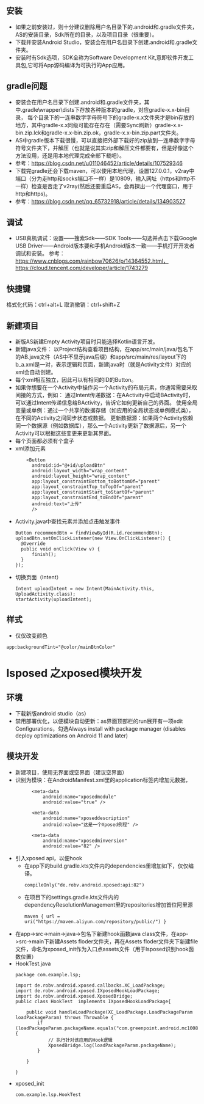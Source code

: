 ## 安装
- 如果之前安装过，则十分建议删除用户名目录下的.android和.gradle文件夹，AS的安装目录，Sdk所在的目录，以及项目目录（很重要）。
- 下载并安装Android Studio，安装会在用户名目录下创建.android和.gradle文件夹。
- 安装时有Sdk选项，SDK全称为Software Development Kit,意即软件开发工具包,它可将App源码编译为可执行的App应用。
## gradle问题
- 安装会在用户名目录下创建.android和.gradle文件夹，其中.gradle\wrapper\dists下存放各种版本的gradle，对应gradle-x.x-bin目录，
每个目录下的一连串数字字母符号下的gradle-x.x文件夹才是bin存放的地方，其中gradle-x.x同级可能存在存在（需要Sync刷新）gradle-x.x-bin.zip.lck和gradle-x.x-bin.zip.ok，gradle-x.x-bin.zip.part文件夹。
- AS中gradle版本下载很慢，可以直接把外部下载好的zip放到一连串数字字母符号文件夹下，并解压（也就是说其实zip和解压文件都要有，但是好像这个方法没用，还是用本地代理完成全部下载吧）。
- 参考：https://blog.csdn.net/u011046452/article/details/107529346
- 下载完gradle还会下载maven，可以使用本地代理，设置127.0.0.1，v2ray中端口（分为走http和socks端口不一样）是10809，输入网址（https和http不一样）检查是否走了v2ray(然后还要重启AS，会再探出一个代理窗口，用于http和https)。
- 参考：https://blog.csdn.net/qq_65732918/article/details/134903527
## 调试
- USB真机调试：设置——搜索Sdk——SDK Tools——勾选并点击下载Google USB Driver——Android版本要和手机Android版本一致——手机打开开发者调试和安装。
参考：https://www.cnblogs.com/rainbow70626/p/14364552.html，https://cloud.tencent.com/developer/article/1743279
## 快捷键
格式化代码：ctrl+alt+L
取消撤销：ctrl+shift+Z
## 新建项目
- 新版AS新建Empty Activity项目时只能选择Kotlin语言开发。
- 新建java文件：
  以Project结构查看项目结构，在app/src/main/java/包名下的AB.java文件（AS中不显示java后缀）和app/src/main/res/layout下的b_a.xml是一对，表示逻辑和页面，新建java时（就是Activity文件）对应的xml会自动创建。
- 每个xml相互独立，因此可以有相同的ID的Button。
- 如果你想要在一个Activity中操作另一个Activity的布局元素，你通常需要采取间接的方式，例如：
通过Intent传递数据：在AActivity中启动BActivity时，可以通过Intent传递信息给BActivity，告诉它如何更新自己的界面。
使用全局变量或单例：通过一个共享的数据存储（如应用的全局状态或单例模式类），在不同的Activity之间同步状态或数据。
更新数据源：如果两个Activity依赖同一个数据源（例如数据库），那么一个Activity更新了数据源后，另一个Activity可以根据这些变更来更新其界面。
- 每个页面都必须有个盒子
- xml添加元素
  ```
      <Button
        android:id="@+id/uploadBtn"
        android:layout_width="wrap_content"
        android:layout_height="wrap_content"
        app:layout_constraintBottom_toBottomOf="parent"
        app:layout_constraintTop_toTopOf="parent"
        app:layout_constraintStart_toStartOf="parent"
        app:layout_constraintEnd_toEndOf="parent"
        android:text="上传"
        />
  ```
- Activity.java中查找元素并添加点击触发事件
  ```
  Button recommendBtn = findViewById(R.id.recommendBtn);
  uploadBtn.setOnClickListener(new View.OnClickListener() {
    @Override
    public void onClick(View v) {
        finish();
    }
  });
  ```
- 切换页面（Intent）
  ```
  Intent uploadIntent = new Intent(MainActivity.this, UploadActivity.class);
  startActivity(uploadIntent);
  ```
## 样式
- 仅仅改变颜色
```
app:backgroundTint="@color/mainBtnColor"
```

# lsposed 之xposed模块开发
## 环境
- 下载新版android studio（as）
- 禁用部署优化，以便模块自动更新：as界面顶部栏的run展开有一项edit Configurations，勾选Always install with package manager (disables deploy optimizations on Android 11 and later)
## 模块开发
- 新建项目，使用无界面或空界面（建议空界面）
- 识别为模块：在AndroidManifest.xml里的application标签内增加元数据，
  ```
        <meta-data
            android:name="xposedmodule"
            android:value="true" />

        <meta-data
            android:name="xposeddescription"
            android:value="这是一个Xposed例程" />

        <meta-data
            android:name="xposedminversion"
            android:value="82" />
  ```
- 引入xposed api，以便hook  
  - 在app下的build.gradle.kts文件内的dependencies里增加如下，仅仅编译。
    ```
    compileOnly("de.robv.android.xposed:api:82")
    ```
  - 在项目下的settings.gradle.kts文件内的dependencyResolutionManagement里的repositories增加首位阿里源
    ```
    maven { url = uri("https://maven.aliyun.com/repository/public/") }
    ```
- 在app->src->main->java->包名下新建hook函数java class文件，在app->src->main下新建Assets floder文件夹，再在Assets floder文件夹下新建file文件，命名为xposed_init作为入口点assets文件（用于lsposed识别hook函数位置）
- HookTest.java
  ```
  package com.example.lsp;
  
  import de.robv.android.xposed.callbacks.XC_LoadPackage;
  import de.robv.android.xposed.IXposedHookLoadPackage;
  import de.robv.android.xposed.XposedBridge;
  public class HookTest  implements IXposedHookLoadPackage{
  
      public void handleLoadPackage(XC_LoadPackage.LoadPackageParam loadPackageParam) throws Throwable {
          if (loadPackageParam.packageName.equals("com.greenpoint.android.mc10086.activity")) {
              // 执行针对该应用的Hook逻辑
              XposedBridge.log(loadPackageParam.packageName);
          }
  
      }
  
  }
  ```
- xposed_init
  ```
  com.example.lsp.HookTest
  ```

